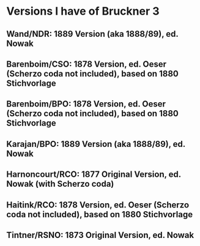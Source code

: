 # Versions I have of Bruckner 3

## Wand/NDR: 1889 Version (aka 1888/89), ed. Nowak
## Barenboim/CSO: 1878 Version, ed. Oeser (Scherzo coda not included), based on 1880 Stichvorlage
## Barenboim/BPO: 1878 Version, ed. Oeser (Scherzo coda not included), based on 1880 Stichvorlage
## Karajan/BPO: 1889 Version (aka 1888/89), ed. Nowak
## Harnoncourt/RCO: 1877 Original Version, ed. Nowak (with Scherzo coda)
## Haitink/RCO: 1878 Version, ed. Oeser (Scherzo coda not included), based on 1880 Stichvorlage
## Tintner/RSNO: 1873 Original Version, ed. Nowak
